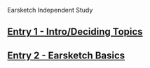 Earsketch Independent Study

## [Entry 1 - Intro/Deciding Topics](entry1.md)
## [Entry 2 - Earsketch Basics](entry2.md)